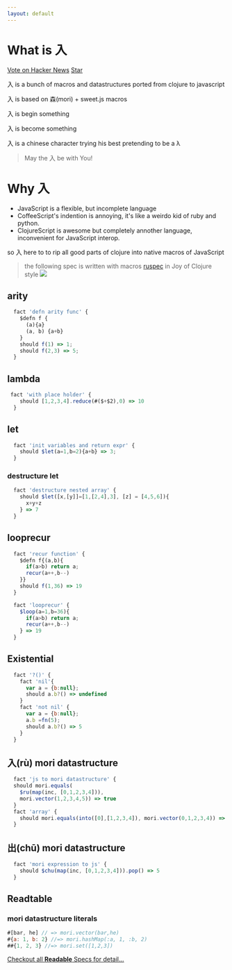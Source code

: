 ```yaml
---
layout: default
---
```


# What is 入
<a href="https://news.ycombinator.com/submit" class="hn-button" data-url="http://ru-lang.org/" data-count="horizontal">Vote on Hacker News</a>
<a aria-label="Star jcouyang/ru on GitHub" data-count-aria-label="# stargazers on GitHub" data-count-api="/repos/jcouyang/ru#stargazers_count" data-count-href="/jcouyang/ru/stargazers" data-icon="octicon-star" href="https://github.com/jcouyang/ru" class="github-button">Star</a>

入 is a bunch of macros and datastructures ported from clojure to javascript

入 is based on 森(mori) + sweet.js macros

入 is begin something

入 is become something

入 is a chinese character trying his best pretending to be a λ

> May the 入 be with You!

# Why 入

- JavaScript is a flexible, but incomplete language
- CoffeeScript's indention is annoying, it's like a weirdo kid of ruby and python.
- ClojureScript is awesome but completely annother language, inconvenient for JavaScript interop.

so 入 here to to rip all good parts of clojure into native macros of JavaScript

> the following spec is written with macros [ruspec](https://github.com/jcouyang/ru/blob/master/macro/ruspec.sjs) in Joy of Clojure style
![](https://camo.githubusercontent.com/74a363f77896ab6fc4dbd6ab258d31b15de57ed2/68747470733a2f2f7261772e6769746875622e636f6d2f6d617269636b2f6d69646a652d636c6f6a7572652d746573742d7475746f7269616c2f6d61737465722f696d616765732f6f746865722f7472757468792e6a7067)

## arity

```javascript
  fact 'defn arity func' {
    $defn f {
      (a){a}
      (a, b) {a+b}
    }
    should f(1) => 1;
    should f(2,3) => 5;
  }
```

## lambda

```js
 fact 'with place holder' {
    should [1,2,3,4].reduce(#($+$2),0) => 10
  }
```

## let

```js
  fact 'init variables and return expr' {
    should $let(a=1,b=2){a+b} => 3;
  }
```

### destructure let
```js
  fact 'destructure nested array' {
    should $let([x,[y]]=[1,[2,4],3], [z] = [4,5,6]){
      x+y+z
    } => 7
  }
```

## looprecur
```javascript
  fact 'recur function' {
    $defn f{(a,b){
      if(a>b) return a;
      recur(a++,b--)
    }}
    should f(1,36) => 19
  }
```

```javascript
  fact 'looprecur' {
    $loop(a=1,b=36){
      if(a>b) return a;
      recur(a++,b--)
    } => 19
  }
```

## Existential
```js
  fact '?()' {
    fact 'nil'{
      var a = {b:null};
      should a.b?() => undefined  
    }
    fact 'not nil' {
      var a = {b:null};
      a.b =fn(5);
      should a.b?() => 5
    }
  }
```

## 入(rù) mori datastructure
```js
  fact 'js to mori datastructure' {
  should mori.equals(
    $ru(map(inc, [0,1,2,3,4])),
    mori.vector(1,2,3,4,5)) => true
  }
  fact 'array' {
    should mori.equals(into([0],[1,2,3,4]), mori.vector(0,1,2,3,4)) => true
  }
```

## 出(chū) mori datastructure
```js
  fact 'mori expression to js' {
    should $chu(map(inc, [0,1,2,3,4])).pop() => 5
  }
```

## Readtable
### mori datastructure literals

```js
#[bar, he] // => mori.vector(bar,he)
#{a: 1, b: 2} //=> mori.hashMap(:a, 1, :b, 2)
##{1, 2, 3} //=> mori.set([1,2,3])
```
[Checkout all **Readable** Specs for detail...](https://github.com/jcouyang/ru/tree/master/spec)
